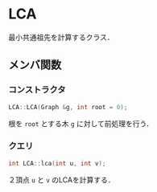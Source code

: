 # LCA

最小共通祖先を計算するクラス．

## メンバ関数

### コンストラクタ
```cpp
LCA::LCA(Graph &g, int root = 0);
```

根を `root` とする木 `g` に対して前処理を行う．

### クエリ
```cpp
int LCA::lca(int u, int v);
```

２頂点 `u` と `v` のLCAを計算する．